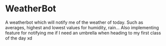 # WeatherBot
 
A weatherbot which will notify me of the weather of today. Such as averages, highest and lowest values for humidity, rain... Also implementing feature
for notifying me if I need an umbrella when heading to my first class of the day xd
